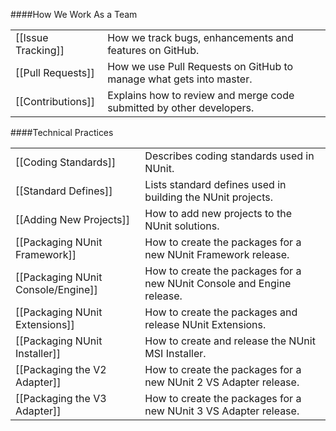 ####How We Work As a Team

<table>
<tr><td>[[Issue Tracking]]</td><td>How we track bugs, enhancements and features on GitHub.</td></tr>
<tr><td>[[Pull Requests]]</td><td>How we use Pull Requests on GitHub to manage what gets into master.</td></tr>
<tr><td>[[Contributions]]</td><td>Explains how to review and merge code submitted by other developers.</td></tr>
</table>

####Technical Practices
<table>
<tr><td>[[Coding Standards]]</td><td>Describes coding standards used in NUnit.</td></tr>
<tr><td>[[Standard Defines]]</td><td>Lists standard defines used in building the NUnit projects.</td></tr>
<tr><td>[[Adding New Projects]]</td><td>How to add new projects to the NUnit solutions.</td></tr>
<tr><td>[[Packaging NUnit Framework]]</td><td>How to create the packages for a new NUnit Framework release.</td></tr>
<tr><td>[[Packaging NUnit Console/Engine]]</td><td>How to create the packages for a new NUnit Console and Engine release.</td></tr>
<tr><td>[[Packaging NUnit Extensions]]</td><td>How to create the packages and release NUnit Extensions.</td></tr>
<tr><td>[[Packaging NUnit Installer]]</td><td>How to create and release the NUnit MSI Installer.</td></tr>
<tr><td>[[Packaging the V2 Adapter]]</td><td>How to create the packages for a new NUnit 2 VS Adapter release.</td></tr>
<tr><td>[[Packaging the V3 Adapter]]</td><td>How to create the packages for a new NUnit 3 VS Adapter release.</table>
